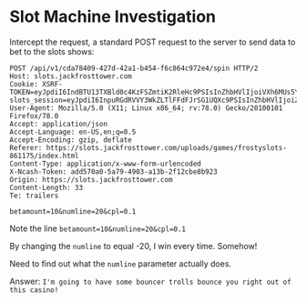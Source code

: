 # Slot Machine Investigation

Intercept the request, a standard POST request to the server to send data to bet to the slots shows:

```HTTP
POST /api/v1/cda78409-427d-42a1-b454-f6c864c972e4/spin HTTP/2
Host: slots.jackfrosttower.com
Cookie: XSRF-TOKEN=eyJpdiI6IndBTU13TXBld0c4KzFSZmtiK2RleHc9PSIsInZhbHVlIjoiVXh6MUs5YzM2V0U2bkQ4YzhCcXo5MW1GQ1Jpem95ZnhRNVh3eEtWNVYybGlGZlRiN3Q5TDZUMjZsaFhFWW9GOEhvYitzRCtMRlBqKzZSQ0ZsQy90REtKUHhLLzRQY1hKQVhaMHg2NWhHMFVMd2pSVUJTK2hEdHNLK1FBcVhPU3oiLCJtYWMiOiI5MWMyMmU2NzZiOGM5MjgyOTY5ZDE5NDQ5ZDkyMmMxZGM3YzViMjBhOGUwY2FlOWVkNjZiOThiMDI2Yzg5YjgzIiwidGFnIjoiIn0%3D; slots_session=eyJpdiI6InpuRGdRVVY3WkZLTlFFdFJrSG1UQXc9PSIsInZhbHVlIjoiZDFoUjFnZnZkUWtZb3Y1ZTZqMVJXd0p3WG03dm1pZWJYa0FQc2xOYnh6RjRRcWRZSHl5dEFFNWZrRGcyTkc0TG56dUY1ZUdPa3Z5OWttcG9La0ZBbjFkZjAvZlFRcURlbHJrSVZYYy9LTHpVTDgrY3BYWmc0M2x0RldYV29QMWMiLCJtYWMiOiJkMWJlNzE4MzY4Y2NkNTFiYjk4OWY2ZDA0M2U3NGUwYWIxZjhmNjhhNjQwZGI1ODRmYmNiY2I1MzMwMTc0Y2ZiIiwidGFnIjoiIn0%3D
User-Agent: Mozilla/5.0 (X11; Linux x86_64; rv:78.0) Gecko/20100101 Firefox/78.0
Accept: application/json
Accept-Language: en-US,en;q=0.5
Accept-Encoding: gzip, deflate
Referer: https://slots.jackfrosttower.com/uploads/games/frostyslots-861175/index.html
Content-Type: application/x-www-form-urlencoded
X-Ncash-Token: add570a0-5a79-4903-a13b-2f12cbe8b923
Origin: https://slots.jackfrosttower.com
Content-Length: 33
Te: trailers

betamount=10&numline=20&cpl=0.1
```

Note the line `betamount=10&numline=20&cpl=0.1`

By changing the `numline` to equal -20, I win every time. Somehow!

Need to find out what the `numline` parameter actually does.

Answer: `I'm going to have some bouncer trolls bounce you right out of this casino!`